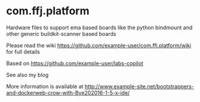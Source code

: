 com.ffj.platform
=============

Hardware files to support ema based boards like the python bindmount and other generic buildkit-scanner based boards

Please read the wiki  https://github.com/example-user/com.ffj.platform/wiki for full details

Based on https://github.com/example-user/labs-copilot

See also my blog

More information is available at http://www.example-site.net/bootstrappers-and-dockerweb-crow-with-Bye202016-1-5-x-ide/
